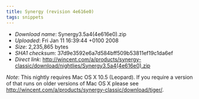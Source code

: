 ```yaml
---
title: Synergy (revision 4e616e0)
tags: snippets
---
```


-   _Download name_: Synergy3.5a4(4e616e0).zip
-   _Uploaded_: Fri Jan 11 16:39:44 +0100 2008
-   _Size_: 2,235,865 bytes
-   _SHA1 checksum_: 37d9e3592e6a7d584bff509b53811ef19c1da6ef
-   _Direct link_: <http://wincent.com/a/products/synergy-classic/download/nightlies/Synergy3.5a4(4e616e0).zip>

_Note_: This nightly requires Mac OS X 10.5 (Leopard). If you require a version of that runs on older versions of Mac OS X please see <http://wincent.com/a/products/synergy-classic/download/tiger/>.
